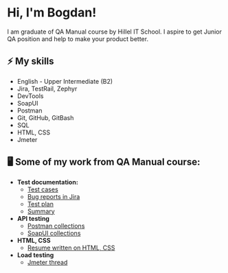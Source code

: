 <h1>Hi, I'm Bogdan! <br/></h1>
<p> I am graduate of QA Manual course by Hillel IT School. I aspire to get Junior QA position and help to make your product better. <p/p>

<h2>⚡ My skills</h2>

- English - Upper Intermediate (B2)
- Jira, TestRail, Zephyr
- DevTools
- SoapUI
- Postman
- Git, GitHub, GitBash
- SQL
- HTML, CSS
- Jmeter

<h2> 🖥️ Some of my work from QA Manual course:</h2>

- <b>Test documentation:</b>
  - [Test cases](https://docs.google.com/spreadsheets/d/1eTWzeFhYfvHJ-_tyhr84Rkmu33uykPn3mQUkWN0Fpn4/edit#gid=955615526)<br>
  - [Bug reports in Jira](https://github.com/Bogdan0297/Bogdan-Petrusyov/blob/bogdan/Jira%20bug%20reports/Bug_reports_bogdan_petrusyov.pdf)<br>
  - [Test plan](https://docs.google.com/document/d/17WmHmB6MntYR9Jn0cDFoQyTBHMpayUjPCyyu3mbk5P4/edit)<br>
  - [Summary](https://docs.google.com/spreadsheets/d/1eTWzeFhYfvHJ-_tyhr84Rkmu33uykPn3mQUkWN0Fpn4/edit?usp=sharing)<br>
- <b>API testing</b>
  - [Postman collections](https://github.com/Bogdan0297/Bogdan-Petrusyov/tree/bogdan/Postman%20collections)<br>
  - [SoapUI collections](https://github.com/Bogdan0297/Bogdan-Petrusyov/tree/bogdan/SoapUI)<br>
- <b>HTML, CSS</b>
  - [Resume written on HTML, CSS](https://github.com/Bogdan0297/Bogdan-Petrusyov/blob/bogdan/Resume/Bogdan%20Petrusyov%20Resume.html)<br>
- <b> Load testing</b>
  - [Jmeter thread](https://github.com/Bogdan0297/Bogdan-Petrusyov/blob/bogdan/Jmeter%20Thread/Petrusyov_homework.jmx)<br>
